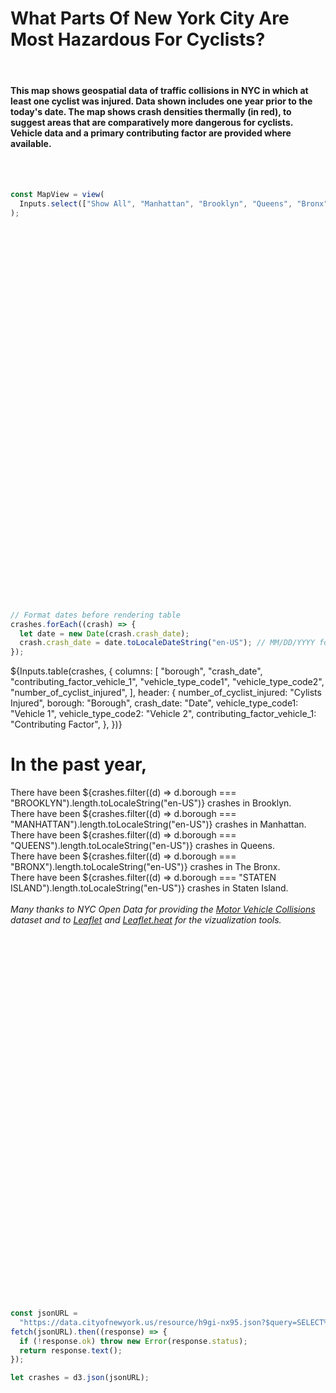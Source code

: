 <!DOCTYPE html>
<html lang="en">
<head width=100%> 
  <meta charset="UTF-8">
  <meta name="viewport" content="width=device-width, initial-scale=1.0">
  <title>NYC Bicycle Crash Heatmap</title>
     <h1>What Parts Of New York City Are Most Hazardous For Cyclists?</h1>
     <br>
     <h4>This map shows geospatial data of traffic collisions in NYC in which at least one cyclist was injured. Data shown includes one year prior to the today's date. The map shows crash densities thermally (in red), to suggest areas that are comparatively more dangerous for cyclists. Vehicle data and a primary contributing factor are provided where available. <br>
      </h4>
     <br>
     <br>

<!-- ```js
const color = Plot.scale({
  color: {
    type: "categorical",
    domain: d3.groupSort(
      crashes,
      (D) => -D.length,
      (d) => d.borough
    ),
    unknown: "var(--theme-foreground-muted)",
  },
});
``` -->

```js
const MapView = view(
  Inputs.select(["Show All", "Manhattan", "Brooklyn", "Queens", "Bronx","Staten Island", "E-Bikes", "Pedicabs"], { label: "Map Options" })
);
```

<div class="card card-cols-2">
  <div class="card">
<!-- PUT LEGEND HERE -->
     <div id="map"></div>
  </div>

```js
// Format dates before rendering table
crashes.forEach((crash) => {
  let date = new Date(crash.crash_date);
  crash.crash_date = date.toLocaleDateString("en-US"); // MM/DD/YYYY format
});
```

<div class="card" style="padding: 0;">
    ${Inputs.table(crashes, {
  columns: [
    "borough",
    "crash_date",
    "contributing_factor_vehicle_1",
    "vehicle_type_code1",
    "vehicle_type_code2",
    "number_of_cyclist_injured",
  ],
  header: {
    number_of_cyclist_injured: "Cylists Injured",
    borough: "Borough",
    crash_date: "Date",
    vehicle_type_code1: "Vehicle 1",
    vehicle_type_code2: "Vehicle 2",
    contributing_factor_vehicle_1: "Contributing Factor",
  },
})}
</div>

  <div id="table"></div>

  </div>

<div class="card grid-cols-4: auto;"> 
    <h1>In the past year,</h1>
  <div class="grid">
    <span> There have been ${crashes.filter((d) => d.borough === "BROOKLYN").length.toLocaleString("en-US")} crashes in Brooklyn.</span>
  </div>
   <div class="grid">
     <span>There have been ${crashes.filter((d) => d.borough === "MANHATTAN").length.toLocaleString("en-US")} crashes in Manhattan.</span>
  </div>
   <div class="grid">
     <span>There have been ${crashes.filter((d) => d.borough === "QUEENS").length.toLocaleString("en-US")} crashes in Queens.</span>
  </div>
  <div class="grid">
    <span>There have been ${crashes.filter((d) => d.borough === "BRONX").length.toLocaleString("en-US")} crashes in The Bronx.</span>
  </div>
   <div class="grid">
     <span>There have been ${crashes.filter((d) => d.borough === "STATEN ISLAND").length.toLocaleString("en-US")} crashes in Staten Island.</span>
  </div>
  </div>

   <html>
      <br>
      <i>Many thanks to NYC Open Data for providing the <a href="https://data.cityofnewyork.us/Public-Safety/Motor-Vehicle-Collisions-Crashes/h9gi-nx95/about_data">Motor Vehicle Collisions</a> dataset and to <a href="https://leafletjs.com/">Leaflet</a> and <a href="https://github.com/Leaflet/Leaflet.heat">Leaflet.heat</a> for the vizualization tools. </i>
    </html>

  <!-- Leaflet CSS -->
  <link rel="stylesheet" href="https://unpkg.com/leaflet@1.9.4/dist/leaflet.css" />

  <!-- Leaflet JS -->
  <script src="https://unpkg.com/leaflet@1.9.4/dist/leaflet.js"></script>

  <!-- Leaflet.heat JS -->
  <script src="https://unpkg.com/leaflet.heat/dist/leaflet-heat.js"></script>

  <style>
    p, table, figure, figcaption, h1, h2, h3, h4, h5, h6, .katex-display {
      max-width: 100%;
    }
    #map {
      width: 100%;
      height: 600px;
    }
  </style>
</head>
<body>
  <!-- Map container -->
  <div id="map"></div>

  <script>
  // data from NYC Open Data https://data.cityofnewyork.us/Public-Safety/Motor-Vehicle-Collisions-Crashes/h9gi-nx95/about_data


    // Initialize the Leaflet map
    const map = L.map('map',{
      maxZoom: 16,                // Prevent zooming in too much
      minZoom: 13  
    }
    ).setView([40.7128, -73.9560], 12); // Centered on NYC

    // Add a base map layer
    L.tileLayer('https://{s}.tile.openstreetmap.org/{z}/{x}/{y}.png', {
      maxZoom: 18,
      attribution: '&copy; <a href="https://www.openstreetmap.org/copyright">OpenStreetMap</a> contributors'
       
    }).addTo(map);


    fetch("https://data.cityofnewyork.us/resource/h9gi-nx95.json?$query=SELECT%0A%20%20%60crash_date%60%2C%0A%20%20%60crash_time%60%2C%0A%20%20%60borough%60%2C%0A%20%20%60zip_code%60%2C%0A%20%20%60latitude%60%2C%0A%20%20%60longitude%60%2C%0A%20%20%60location%60%2C%0A%20%20%60on_street_name%60%2C%0A%20%20%60off_street_name%60%2C%0A%20%20%60cross_street_name%60%2C%0A%20%20%60number_of_persons_injured%60%2C%0A%20%20%60number_of_persons_killed%60%2C%0A%20%20%60number_of_pedestrians_injured%60%2C%0A%20%20%60number_of_pedestrians_killed%60%2C%0A%20%20%60number_of_cyclist_injured%60%2C%0A%20%20%60number_of_cyclist_killed%60%2C%0A%20%20%60number_of_motorist_injured%60%2C%0A%20%20%60number_of_motorist_killed%60%2C%0A%20%20%60contributing_factor_vehicle_1%60%2C%0A%20%20%60contributing_factor_vehicle_2%60%2C%0A%20%20%60contributing_factor_vehicle_3%60%2C%0A%20%20%60contributing_factor_vehicle_4%60%2C%0A%20%20%60contributing_factor_vehicle_5%60%2C%0A%20%20%60collision_id%60%2C%0A%20%20%60vehicle_type_code1%60%2C%0A%20%20%60vehicle_type_code2%60%2C%0A%20%20%60vehicle_type_code_3%60%2C%0A%20%20%60vehicle_type_code_4%60%2C%0A%20%20%60vehicle_type_code_5%60%0AWHERE%20%60number_of_cyclist_injured%60%20%3E%200%0AORDER%20BY%20%60crash_date%60%20DESC%20NULL%20LAST")
      .then(response => response.json())
      .then(data => {

        data.forEach(item => {
        if (item.latitude && item.longitude) {
          const marker = L.circleMarker([item.latitude, item.longitude], {
            radius: 12,
            fillOpacity: 0,
            opacity: 0,
            minOpacity: 0,
          }).addTo(map);

          marker.bindTooltip(
            `<b>Cyclists Injured:</b> ${item.number_of_cyclist_injured}<br>
            <b>Date:</b> ${new Date(item.crash_date).toLocaleDateString('en-US')}<br>
            <b>Vehicle 1:</b> ${item.vehicle_type_code1 || 'N/A'}<br>
            <b>Vehicle 2:</b> ${item.vehicle_type_code2 || 'N/A'}<br>
            <b>Contributing Factor:</b> ${item.contributing_factor_vehicle_1 || 'N/A'}`,
            { direction: 'top', 
              offset: [0, -10], 
              opacity: 0.83 
            }
          );
        }
      });
      

        // Process the data to extract heatmap points
        const heatData = data
          .filter(row => row.latitude && row.longitude) // Ensure rows have valid coordinates
          .map(row => {
            const lat = parseFloat(row.latitude);
            const lng = parseFloat(row.longitude);
            const injuries = parseInt(row.number_of_cyclist_injured || 0);
            let intensity = injuries > 0 ? 1 : 1;
            return [lat, lng, intensity]; // Return as [lat, lng, intensity]
          });

        // Add a heatmap layer
        const heatLayer = L.heatLayer(heatData, {
          radius: 14,
          blur: 10,
          minOpacity: 0.5,
          gradient: {0.25: 'blue', 0.55: 'lime', 0.6:'red'}
        });

        // Add the heat layer to the map
        heatLayer.addTo(map);
      })
      .catch(error => {
        console.error("Error fetching or processing the data:", error);
      });


  </script>
</body>
</html>

```js
const jsonURL =
  "https://data.cityofnewyork.us/resource/h9gi-nx95.json?$query=SELECT%0A%20%20%60crash_date%60%2C%0A%20%20%60crash_time%60%2C%0A%20%20%60borough%60%2C%0A%20%20%60zip_code%60%2C%0A%20%20%60latitude%60%2C%0A%20%20%60longitude%60%2C%0A%20%20%60location%60%2C%0A%20%20%60on_street_name%60%2C%0A%20%20%60off_street_name%60%2C%0A%20%20%60cross_street_name%60%2C%0A%20%20%60number_of_persons_injured%60%2C%0A%20%20%60number_of_persons_killed%60%2C%0A%20%20%60number_of_pedestrians_injured%60%2C%0A%20%20%60number_of_pedestrians_killed%60%2C%0A%20%20%60number_of_cyclist_injured%60%2C%0A%20%20%60number_of_cyclist_killed%60%2C%0A%20%20%60number_of_motorist_injured%60%2C%0A%20%20%60number_of_motorist_killed%60%2C%0A%20%20%60contributing_factor_vehicle_1%60%2C%0A%20%20%60contributing_factor_vehicle_2%60%2C%0A%20%20%60contributing_factor_vehicle_3%60%2C%0A%20%20%60contributing_factor_vehicle_4%60%2C%0A%20%20%60contributing_factor_vehicle_5%60%2C%0A%20%20%60collision_id%60%2C%0A%20%20%60vehicle_type_code1%60%2C%0A%20%20%60vehicle_type_code2%60%2C%0A%20%20%60vehicle_type_code_3%60%2C%0A%20%20%60vehicle_type_code_4%60%2C%0A%20%20%60vehicle_type_code_5%60%0AWHERE%20%60number_of_cyclist_injured%60%20%3E%200%0AORDER%20BY%20%60crash_date%60%20DESC%20NULL%20LAST";
fetch(jsonURL).then((response) => {
  if (!response.ok) throw new Error(response.status);
  return response.text();
});

let crashes = d3.json(jsonURL);
```
